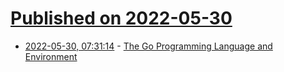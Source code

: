# [Published on 2022-05-30](index.md)

* [2022-05-30, 07:31:14](https://news.ycombinator.com/item?id=31556382) - [The Go Programming Language and Environment](https://cacm.acm.org/magazines/2022/5/260357-the-go-programming-language-and-environment/fulltext)
